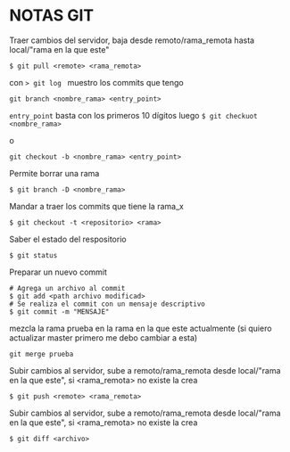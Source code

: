 # NOTAS GIT

Traer cambios del servidor, baja desde remoto/rama_remota hasta local/"rama en la que este"
``` 
$ git pull <remote> <rama_remota> 
```

con ```> git log ``` muestro los commits que tengo

```
git branch <nombre_rama> <entry_point>
```

``` entry_point ``` basta con los primeros 10 dígitos
luego ```$ git checkuot <nombre_rama>```

o

``` 
git checkout -b <nombre_rama> <entry_point> 
```

Permite borrar una rama
```
$ git branch -D <nombre_rama>
```

Mandar a traer los commits que tiene la rama_x
```
$ git checkout -t <repositorio> <rama>
```

Saber el estado del respositorio
```
$ git status
```

Preparar un nuevo commit
```
# Agrega un archivo al commit
$ git add <path archivo modificad>
# Se realiza el commit con un mensaje descriptivo
$ git commit -m "MENSAJE"
```



mezcla la rama prueba en la rama en la que este actualmente (si quiero actualizar master primero me debo cambiar a esta)
```
git merge prueba
```

Subir cambios al servidor, sube a remoto/rama_remota desde local/"rama en la que este", si <rama_remota> no existe la crea

``` 
$ git push <remote> <rama_remota> 
```


Subir cambios al servidor, sube a remoto/rama_remota desde local/"rama en la que este", si <rama_remota> no existe la crea

``` 
$ git diff <archivo> 
```


